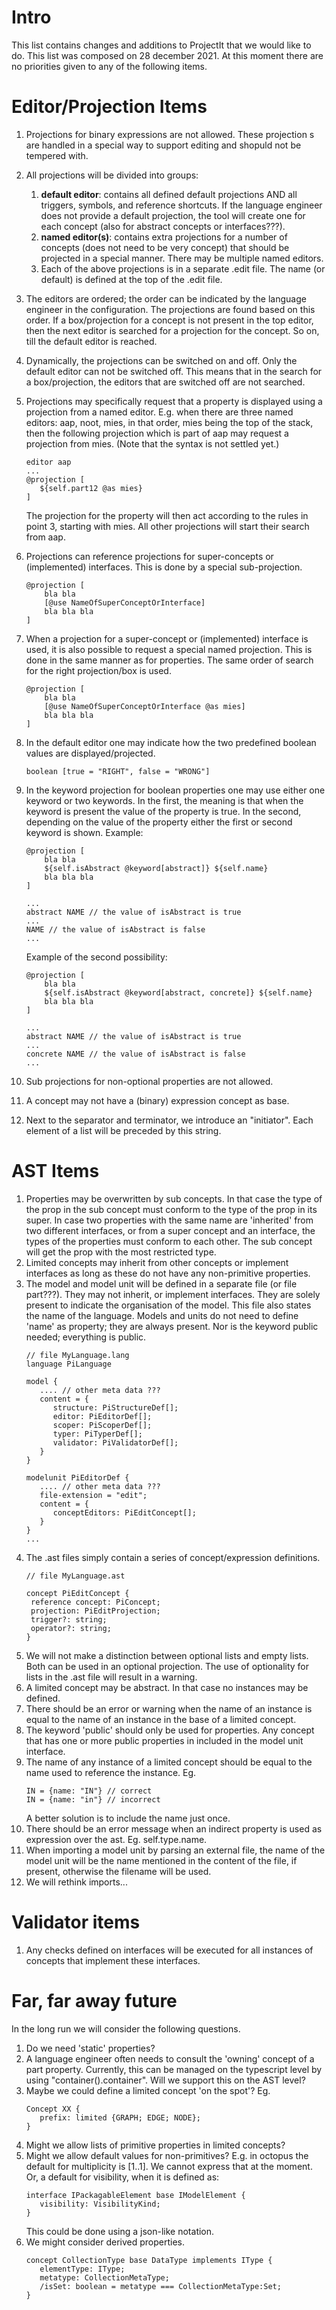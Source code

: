 # Intro
This list contains changes and additions to ProjectIt that we would like to do.
This list was composed on 28 december 2021. At this moment there are no priorities
given to any of the following items.

# Editor/Projection Items
1. Projections for binary expressions are not allowed.
   These projection s are handled in a special way to support editing and shopuld not be tempered with.
2. All projections will be divided into groups:
    1. **default editor**: contains all defined default projections AND all triggers, symbols, 
       and reference shortcuts. If the language engineer does not provide a default projection, 
       the tool will create one for each concept (also for abstract concepts or interfaces???).
    2. **named editor(s)**: contains extra projections for a number of concepts 
       (does not need to be very concept) that should be projected in a special manner. There
       may be multiple named editors. 
    3. Each of the above projections is in a separate .edit file. The name (or default) is defined at the top of
       the .edit file.
3. The editors are ordered; the order can be indicated by the language engineer in the configuration. The
   projections are found based on this order. If a box/projection for a concept is not present in the top editor, 
   then the next editor is searched for a projection for the concept. So on, till the default editor is reached.
4. Dynamically, the projections can be switched on and off. Only the default editor can not be switched off. 
   This means that in the search for a box/projection, the editors that are switched off are not searched.
5. Projections may specifically request that a property is displayed using a projection from a named editor. 
   E.g. when there are three named editors: aap, noot, mies, in that order, mies being the top of the stack, 
   then the following projection which is part of aap may request a projection from mies. 
   (Note that the syntax is not settled yet.)
    ```
   editor aap
   ...
    @projection [
       ${self.part12 @as mies}
    ]
    ```
   The projection for the property will then act according to the rules in point 3, starting with mies. 
   All other projections will start their search from aap.
6. Projections can reference projections for super-concepts or (implemented) interfaces. This is done 
   by a special sub-projection.
   ```
   @projection [
       bla bla
       [@use NameOfSuperConceptOrInterface]
       bla bla bla
   ]
   ```  
7. When a projection for a super-concept or (implemented) interface is used, it is also possible to 
   request a special named projection. This is done in the same manner as for properties. The same order
   of search for the right projection/box is used.
   ```
   @projection [
       bla bla
       [@use NameOfSuperConceptOrInterface @as mies]
       bla bla bla
   ]
   ```  
   
8. In the default editor one may indicate how the two predefined boolean values are displayed/projected.

   ```
   boolean [true = "RIGHT", false = "WRONG"]
   ```  
   
9. In the keyword projection for boolean properties one may use either one keyword or two keywords. In the first,
the meaning is that when the keyword is present the value of the property is true. In the second, depending on 
   the value of the property either the first or second keyword is shown. Example:
   ```
   @projection [
       bla bla
       ${self.isAbstract @keyword[abstract]} ${self.name}
       bla bla bla
   ]
   ```   
   ```
   ...
   abstract NAME // the value of isAbstract is true
   ...
   NAME // the value of isAbstract is false
   ...
   ```     
   Example of the second possibility:
   ```
   @projection [
       bla bla
       ${self.isAbstract @keyword[abstract, concrete]} ${self.name}
       bla bla bla
   ]
   ```   
   ```
   ...
   abstract NAME // the value of isAbstract is true
   ...
   concrete NAME // the value of isAbstract is false
   ...
   ```     
10. Sub projections for non-optional properties are not allowed.
11. A concept may not have a (binary) expression concept as base.
12. Next to the separator and terminator, we introduce an "initiator". Each element of a list
will be preceded by this string.

# AST Items
1. Properties may be overwritten by sub concepts. In that case the type of the prop in the sub concept
   must conform to the type of the prop in its super. In case two properties with the same name are 
   'inherited' from two different interfaces, or from a super concept and an interface, the types of the 
   properties must conform to each other. The sub concept will get the prop with the most restricted type.
2. Limited concepts may inherit from other concepts or implement interfaces as long as these do not 
   have any non-primitive properties.
3. The model and model unit will be defined in a separate file (or file part???). They may not inherit,
   or implement interfaces. They are solely present to indicate the organisation of the model. This file also
   states the name of the language. Models and units do not need to define 'name' as property; they 
   are always present. Nor is the keyword public needed; everything is public.
   ```
   // file MyLanguage.lang
   language PiLanguage
   
   model {
      .... // other meta data ???
      content = {
         structure: PiStructureDef[];
         editor: PiEditorDef[];
         scoper: PiScoperDef[];
         typer: PiTyperDef[];
         validator: PiValidatorDef[];
      }
   }
   
   modelunit PiEditorDef {
      .... // other meta data ???
      file-extension = "edit";
      content = {
         conceptEditors: PiEditConcept[];
      }
   }
   ...
   ```
4. The .ast files simply contain a series of concept/expression definitions.
     ```
   // file MyLanguage.ast
   
   concept PiEditConcept {
      reference concept: PiConcept;
      projection: PiEditProjection;
      trigger?: string;
      operator?: string;
   }
   ``` 
5. We will not make a distinction between optional lists and empty lists. Both can be used in an optional
projection. The use of optionality for lists in the .ast file will result in a warning.
6. A limited concept may be abstract. In that case no instances may be defined.
7. There should be an error or warning when the name of an instance is equal to the name of an instance in the base
   of a limited concept.
8. The keyword 'public' should only be used for properties. Any concept that has one or more 
   public properties in included in the model unit interface.   
9. The name of any instance of a limited concept should be equal to the name used to reference the instance. Eg.
   ```
   IN = {name: "IN"} // correct
   IN = {name: "in"} // incorrect
   ```
   A better solution is to include the name just once.
10. There should be an error message when an indirect property is used as expression over the ast. Eg. self.type.name.
11. When importing a model unit by parsing an external file, the name of the model unit will be the name mentioned 
    in the content of the file, if present, otherwise the filename will be used.
12. We will rethink imports...

# Validator items
1. Any checks defined on interfaces will be executed for all instances of concepts that implement these interfaces.

# Far, far away future
In the long run we will consider the following questions.
1. Do we need 'static' properties?
2. A language engineer often needs to consult the 'owning' concept of a part property. 
   Currently, this can be managed on the typescript level by using "container().container".
   Will we support this on the AST level?
3. Maybe we could define a limited concept 'on the spot'? Eg. 
   ```   
   Concept XX {
      prefix: limited {GRAPH; EDGE; NODE};
   }   
   ```
4. Might we allow lists of primitive properties in limited concepts?
5. Might we allow default values for non-primitives? E.g. in octopus the default for multiplicity is [1..1]. 
   We cannot express that at the moment. Or, a default for visibility, when it is defined as:
   ```
   interface IPackagableElement base IModelElement {
      visibility: VisibilityKind;
   }
   ```
   This could be done using a json-like notation.
6. We might consider derived properties.
   ```
   concept CollectionType base DataType implements IType {
      elementType: IType;
      metatype: CollectionMetaType;
      /isSet: boolean = metatype === CollectionMetaType:Set;
   }
   ```
